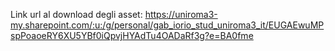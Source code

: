 Link url al download degli asset:
https://uniroma3-my.sharepoint.com/:u:/g/personal/gab_iorio_stud_uniroma3_it/EUGAEwuMPspPoaoeRY6XU5YBf0iQpvjHYAdTu4OADaRf3g?e=BA0fme
